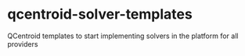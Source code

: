 # qcentroid-solver-templates
QCentroid templates to start implementing solvers in the platform for all providers
